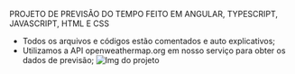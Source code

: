 PROJETO DE PREVISÃO DO TEMPO FEITO EM ANGULAR, TYPESCRIPT, JAVASCRIPT, HTML E CSS

- Todos os arquivos e códigos estão comentados e auto explicativos;
- Utilizamos a API openweathermap.org em nosso serviço para obter os dados de previsão;
![Img do projeto](https://github.com/user-attachments/assets/eeef8cd7-3f9d-4758-b307-f961369656c7)



